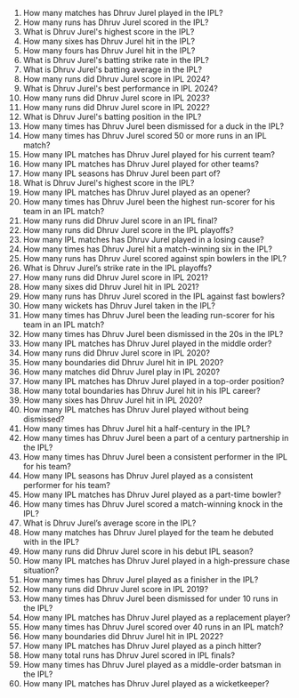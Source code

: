 1. How many matches has Dhruv Jurel played in the IPL?
2. How many runs has Dhruv Jurel scored in the IPL?
3. What is Dhruv Jurel's highest score in the IPL?
4. How many sixes has Dhruv Jurel hit in the IPL?
5. How many fours has Dhruv Jurel hit in the IPL?
6. What is Dhruv Jurel's batting strike rate in the IPL?
7. What is Dhruv Jurel's batting average in the IPL?
8. How many runs did Dhruv Jurel score in IPL 2024?
9. What is Dhruv Jurel's best performance in IPL 2024?
10. How many runs did Dhruv Jurel score in IPL 2023?
11. How many runs did Dhruv Jurel score in IPL 2022?
12. What is Dhruv Jurel's batting position in the IPL?
13. How many times has Dhruv Jurel been dismissed for a duck in the IPL?
14. How many times has Dhruv Jurel scored 50 or more runs in an IPL match?
15. How many IPL matches has Dhruv Jurel played for his current team?
16. How many IPL matches has Dhruv Jurel played for other teams?
17. How many IPL seasons has Dhruv Jurel been part of?
18. What is Dhruv Jurel's highest score in the IPL?
19. How many IPL matches has Dhruv Jurel played as an opener?
20. How many times has Dhruv Jurel been the highest run-scorer for his team in an IPL match?
21. How many runs did Dhruv Jurel score in an IPL final?
22. How many runs did Dhruv Jurel score in the IPL playoffs?
23. How many IPL matches has Dhruv Jurel played in a losing cause?
24. How many times has Dhruv Jurel hit a match-winning six in the IPL?
25. How many runs has Dhruv Jurel scored against spin bowlers in the IPL?
26. What is Dhruv Jurel’s strike rate in the IPL playoffs?
27. How many runs did Dhruv Jurel score in IPL 2021?
28. How many sixes did Dhruv Jurel hit in IPL 2021?
29. How many runs has Dhruv Jurel scored in the IPL against fast bowlers?
30. How many wickets has Dhruv Jurel taken in the IPL?
31. How many times has Dhruv Jurel been the leading run-scorer for his team in an IPL match?
32. How many times has Dhruv Jurel been dismissed in the 20s in the IPL?
33. How many IPL matches has Dhruv Jurel played in the middle order?
34. How many runs did Dhruv Jurel score in IPL 2020?
35. How many boundaries did Dhruv Jurel hit in IPL 2020?
36. How many matches did Dhruv Jurel play in IPL 2020?
37. How many IPL matches has Dhruv Jurel played in a top-order position?
38. How many total boundaries has Dhruv Jurel hit in his IPL career?
39. How many sixes has Dhruv Jurel hit in IPL 2020?
40. How many IPL matches has Dhruv Jurel played without being dismissed?
41. How many times has Dhruv Jurel hit a half-century in the IPL?
42. How many times has Dhruv Jurel been a part of a century partnership in the IPL?
43. How many times has Dhruv Jurel been a consistent performer in the IPL for his team?
44. How many IPL seasons has Dhruv Jurel played as a consistent performer for his team?
45. How many IPL matches has Dhruv Jurel played as a part-time bowler?
46. How many times has Dhruv Jurel scored a match-winning knock in the IPL?
47. What is Dhruv Jurel’s average score in the IPL?
48. How many matches has Dhruv Jurel played for the team he debuted with in the IPL?
49. How many runs did Dhruv Jurel score in his debut IPL season?
50. How many IPL matches has Dhruv Jurel played in a high-pressure chase situation?
51. How many times has Dhruv Jurel played as a finisher in the IPL?
52. How many runs did Dhruv Jurel score in IPL 2019?
53. How many times has Dhruv Jurel been dismissed for under 10 runs in the IPL?
54. How many IPL matches has Dhruv Jurel played as a replacement player?
55. How many times has Dhruv Jurel scored over 40 runs in an IPL match?
56. How many boundaries did Dhruv Jurel hit in IPL 2022?
57. How many IPL matches has Dhruv Jurel played as a pinch hitter?
58. How many total runs has Dhruv Jurel scored in IPL finals?
59. How many times has Dhruv Jurel played as a middle-order batsman in the IPL?
60. How many IPL matches has Dhruv Jurel played as a wicketkeeper?